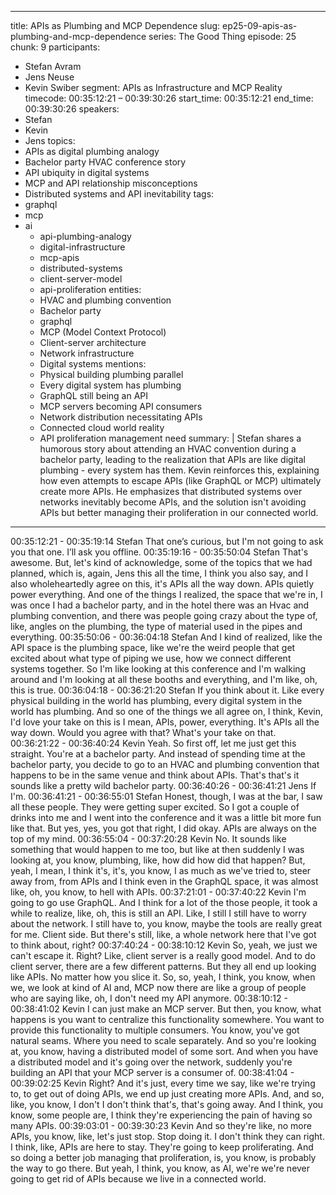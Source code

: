 
---
title: APIs as Plumbing and MCP Dependence
slug: ep25-09-apis-as-plumbing-and-mcp-dependence
series: The Good Thing
episode: 25
chunk: 9
participants:
  - Stefan Avram
  - Jens Neuse
  - Kevin Swiber
segment: APIs as Infrastructure and MCP Reality
timecode: 00:35:12:21 – 00:39:30:26
start_time: 00:35:12:21
end_time: 00:39:30:26
speakers:
  - Stefan
  - Kevin
  - Jens
topics:
  - APIs as digital plumbing analogy
  - Bachelor party HVAC conference story
  - API ubiquity in digital systems
  - MCP and API relationship misconceptions
  - Distributed systems and API inevitability
tags:
- graphql
- mcp
- ai
  - api-plumbing-analogy
  - digital-infrastructure
  - mcp-apis
  - distributed-systems
  - client-server-model
  - api-proliferation
entities:
  - HVAC and plumbing convention
  - Bachelor party
  - graphql
  - MCP (Model Context Protocol)
  - Client-server architecture
  - Network infrastructure
  - Digital systems
mentions:
  - Physical building plumbing parallel
  - Every digital system has plumbing
  - GraphQL still being an API
  - MCP servers becoming API consumers
  - Network distribution necessitating APIs
  - Connected cloud world reality
  - API proliferation management need
summary: |
  Stefan shares a humorous story about attending an HVAC convention during a bachelor party, leading to the realization that APIs are like digital plumbing - every system has them. Kevin reinforces this, explaining how even attempts to escape APIs (like GraphQL or MCP) ultimately create more APIs. He emphasizes that distributed systems over networks inevitably become APIs, and the solution isn't avoiding APIs but better managing their proliferation in our connected world.
---

00:35:12:21 - 00:35:19:14
Stefan
That one’s curious, but I'm not going to ask you that one. I’ll ask you offline.
00:35:19:16 - 00:35:50:04
Stefan
That's awesome. But, let's kind of acknowledge, some of the topics that we had planned, which
is, again, Jens this all the time, I think you also say, and I also wholeheartedly agree on this, it's
APIs all the way down. APIs quietly power everything. And one of the things I realized, the
space that we're in, I was once I had a bachelor party, and in the hotel there was an Hvac and
plumbing convention, and there was people going crazy about the type of, like, angles on the
plumbing, the type of material used in the pipes and everything.
00:35:50:06 - 00:36:04:18
Stefan
And I kind of realized, like the API space is the plumbing space, like we're the weird people that
get excited about what type of piping we use, how we connect different systems together. So I'm
like looking at this conference and I'm walking around and I'm looking at all these booths and
everything, and I'm like, oh, this is true.
00:36:04:18 - 00:36:21:20
Stefan
If you think about it. Like every physical building in the world has plumbing, every digital system
in the world has plumbing. And so one of the things we all agree on, I think, Kevin, I'd love your
take on this is I mean, APIs, power, everything. It's APIs all the way down. Would you agree with
that? What's your take on that.
00:36:21:22 - 00:36:40:24
Kevin
Yeah. So first off, let me just get this straight. You're at a bachelor party. And instead of spending
time at the bachelor party, you decide to go to an HVAC and plumbing convention that happens
to be in the same venue and think about APIs. That's that's it sounds like a pretty wild bachelor
party.
00:36:40:26 - 00:36:41:21
Jens
If I'm.
00:36:41:21 - 00:36:55:01
Stefan
Honest, though, I was at the bar, I saw all these people. They were getting super excited. So I
got a couple of drinks into me and I went into the conference and it was a little bit more fun like
that. But yes, yes, you got that right, I did okay. APIs are always on the top of my mind.
00:36:55:04 - 00:37:20:28
Kevin
No. It sounds like something that would happen to me too, but like at then suddenly I was
looking at, you know, plumbing, like, how did how did that happen? But, yeah, I mean, I think
it's, it's, you know, I as much as we've tried to, steer away from, from APIs and I think even in
the GraphQL space, it was almost like, oh, you know, to hell with APIs.
00:37:21:01 - 00:37:40:22
Kevin
I'm going to go use GraphQL. And I think for a lot of the those people, it took a while to realize,
like, oh, this is still an API. Like, I still I still have to worry about the network. I still have to, you
know, maybe the tools are really great for me. Client side. But there's still, like, a whole network
here that I've got to think about, right?
00:37:40:24 - 00:38:10:12
Kevin
So, yeah, we just we can't escape it. Right? Like, client server is a really good model. And to do
client server, there are a few different patterns. But they all end up looking like APIs. No matter
how you slice it. So, so, yeah, I think, you know, when we, we look at kind of AI and, MCP now
there are like a group of people who are saying like, oh, I don't need my API anymore.
00:38:10:12 - 00:38:41:02
Kevin
I can just make an MCP server. But then, you know, what happens is you want to centralize this
functionality somewhere. You want to provide this functionality to multiple consumers. You know,
you've got natural seams. Where you need to scale separately. And so you're looking at, you
know, having a distributed model of some sort. And when you have a distributed model and it's
going over the network, suddenly you're building an API that your MCP server is a consumer of.
00:38:41:04 - 00:39:02:25
Kevin
Right? And it's just, every time we say, like we're trying to, to get out of doing APIs, we end up
just creating more APIs. And, and so, like, you know, I don't I don't think that's, that's going
away. And I think, you know, some people are, I think they're experiencing the pain of having so
many APIs.
00:39:03:01 - 00:39:30:23
Kevin
And so they're like, no more APIs, you know, like, let's just stop. Stop doing it. I don't think they
can right. I think, like, APIs are here to stay. They're going to keep proliferating. And so doing a
better job managing that proliferation, is, you know, is probably the way to go there. But yeah, I
think, you know, as AI, we're we're never going to get rid of APIs because we live in a connected
world.